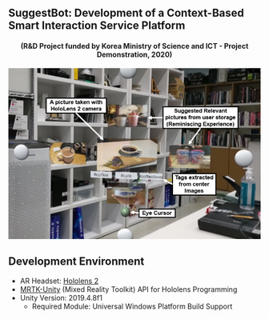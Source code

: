 ## SuggestBot: Development of a Context-Based Smart Interaction Service Platform 
<h4 align="center">
 (R&D Project funded by Korea Ministry of Science and ICT - Project Demonstration, 2020)
</h4>
<p align="center">
    <img src="img/overviewImage.PNG", width="700">
</p>

## Development Environment
* AR Headset: [Hololens 2](https://www.microsoft.com/ko-kr/hololens/hardware)
* [MRTK-Unity](https://docs.microsoft.com/ko-kr/windows/mixed-reality/mrtk-unity) (Mixed Reality Toolkit) API for Hololens Programming
* Unity Version:  2019.4.8f1 
  * Required Module: Universal Windows Platform Build Support

